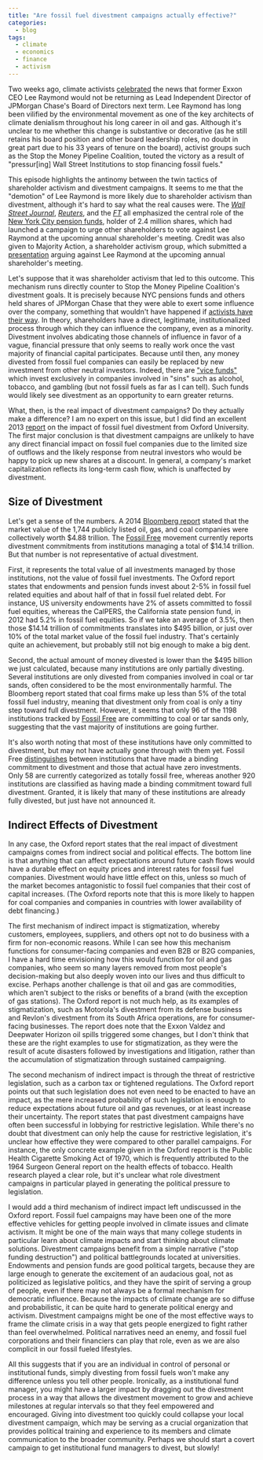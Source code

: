 ```yaml
---
title: "Are fossil fuel divestment campaigns actually effective?"
categories:
  - blog
tags:
  - climate
  - economics
  - finance
  - activism
---
```


Two weeks ago, climate activists [celebrated][stopmoney] the news that former
Exxon CEO Lee Raymond would not be returning as Lead Independent Director of
JPMorgan Chase's Board of Directors next term. Lee Raymond has long been vilified by
the environmental movement as one of the key architects of climate denialism
throughout his long career in oil and gas. Although it's unclear to me whether
this change is substantive or decorative (as he still retains his board position
and other board leadership roles, no doubt in great part due to his 33 years of
tenure on the board), activist groups such as the Stop the Money Pipeline
Coalition, touted the victory as a result of "pressur[ing] Wall Street
Institutions to stop financing fossil fuels."

[stopmoney]: https://stopthemoneypipeline.com/raymond-gets-demoted/

This episode highlights the antinomy between the twin tactics of
shareholder activism and divestment campaigns. It seems to me that the
"demotion" of Lee Raymond is more likely due to shareholder activism than
divestment, although it's hard to say what the real causes were. The [_Wall Street
Journal_][wsj], [_Reuters_][reuters], and the [_FT_][ft] all emphasized the
central role of the [New York City pension funds][nyc], holder of 2.4 million
shares, which had launched a campaign to urge other shareholders to vote
against Lee Raymond at the upcoming annual shareholder's meeting. Credit was
also given to Majority Action, a shareholder activism group, which submitted a
[presentation][ma] arguing against Lee Raymond at the upcoming annual
shareholder's meeting.

[nyc]: https://comptroller.nyc.gov/newsroom/comptroller-stringer-and-pension-fund-trustees-launch-vote-no-campaign-against-lee-raymond-at-jpmorgan/
[wsj]: https://www.wsj.com/articles/new-york-city-pension-funds-urge-jpmorgan-shareholders-to-oust-lee-raymond-11587591444
[reuters]: https://www.reuters.com/article/us-jpmorgan-climate-idUSKBN22E00P
[ft]: https://www.ft.com/content/843205f9-6785-4b79-b4be-f1d114b5e826
[ma]: https://www.sec.gov/Archives/edgar/data/19617/000138713120003979/mja-px14a6g_041720.htm

Let's suppose that it was shareholder activism that led to this outcome. This
mechanism runs directly counter to Stop the Money Pipeline Coalition's
divestment goals. It is precisely because NYC pensions funds and others held
shares of JPMorgan Chase that they were able to exert some influence over the
company, something that wouldn't have happened if [activists have their
way][youth]. In theory, shareholders have a direct, legitimate,
institutionalized process through which they can influence the company, even
as a minority. Divestment involves abdicating those channels of influence in
favor of a vague, financial pressure that only seems to really work once the
vast majority of financial capital participates. Because until then, any
money divested from fossil fuel companies can easily be replaced by new
investment from other neutral investors. Indeed, there are ["vice
funds"][vice] which invest exclusively in companies involved in "sins" such
as alcohol, tobacco, and gambling (but not fossil fuels as far as I can
tell). Such funds would likely see divestment as an opportunity to earn
greater returns.

[youth]: https://insideclimatenews.org/news/14052020/divestment-new-york-pension-plans-fossil-fuels
[vice]: https://en.wikipedia.org/wiki/Vitium_Global_Fund

What, then, is the real impact of divestment campaigns? Do they actually make a
difference? I am no expert on this issue, but I did find an excellent 2013 [report] on
the impact of fossil fuel divestment from Oxford University. The first major
conclusion is that divestment campaigns are unlikely to have any direct
financial impact on fossil fuel companies due to the limited size of outflows
and the likely response from neutral investors who would be happy to pick up new
shares at a discount. In general, a company's market capitalization reflects its
long-term cash flow, which is unaffected by divestment.

[report]: https://ora.ox.ac.uk/objects/uuid:f04181bc-8c4f-4cc1-8f01-cafce57975ae/download_file?file_format=pdf&safe_filename=2013.10.08_SA_in_FF_Div_Campaign.pdf&type_of_work=Report

## Size of Divestment

Let's get a sense of the numbers. A 2014 [Bloomberg report] stated that the
market value of the 1,744 publicly listed oil, gas, and coal companies were
collectively worth $4.88 trillion. The [Fossil Free] movement currently reports
divestment commitments from institutions managing a total of $14.14 trillion.
But that number is not representative of actual divestment.

First, it represents the total value of all investments managed by those
institutions, not the value of fossil fuel investments. The Oxford report
states that endowments and pension funds invest about 2-5% in fossil fuel
related equities and about half of that in fossil fuel related debt. For
instance, US university endowments have 2% of assets committed to fossil fuel
equities, whereas the CalPERS, the California state pension fund, in 2012 had
5.2% in fossil fuel equities. So if we take an average of 3.5%, then those
$14.14 trillion of commitments translates into $495 billion, or just over 10%
of the total market value of the fossil fuel industry. That's certainly quite an
achievement, but probably still not big enough to make a big dent.

Second, the actual amount of money divested is lower than the $495 billion we
just calculated, because many institutions are only partially divesting. Several
institutions are only divested from companies involved in coal or tar sands, often considered to be the
most environmentally harmful. The Bloomberg report stated that coal firms make
up less than 5% of the total fossil fuel industry, meaning that divestment only
from coal is only a tiny step toward full divestment. However, it seems that
only 96 of the 1198 institutions tracked by [Fossil Free] are committing to
coal or tar sands only, suggesting that the vast majority of institutions are going further.

[Fossil Free]: https://gofossilfree.org/divestment/commitments/

It's also worth noting that most of these institutions have only committed to
divestment, but may not have actually gone through with them yet. Fossil Free
[distinguishes] between institutions that have made a binding commitment to
divestment and those that actual have zero investments. Only 58 are currently
categorized as totally fossil free, whereas another 920 institutions are
classified as having made a binding commitment toward full divestment. Granted,
it is likely that many of these institutions are already fully divested, but
just have not announced it.

[distinguishes]: https://gofossilfree.org/divestment-commitments-classifications/
[Bloomberg report]: https://data.bloomberglp.com/bnef/sites/4/2014/08/BNEF_DOC_2014-08-25-Fossil-Fuel-Divestment.pdf

## Indirect Effects of Divestment

In any case, the Oxford report states that the real impact of divestment
campaigns comes from indirect social and political effects. The bottom line is
that anything that can affect expectations around future cash flows would have a
durable effect on equity prices and interest rates for fossil fuel companies.
Divestment would have little effect on this, unless so much of the market
becomes antagonistic to fossil fuel companies that their cost of capital
increases. (The Oxford reports note that this is more likely to happen for
coal companies and companies in countries with lower availability of debt
financing.)

The first mechanism of indirect impact is stigmatization, whereby customers,
employees, suppliers, and others opt not to do business with a firm for
non-economic reasons. While I can see how this mechanism functions for
consumer-facing companies and even B2B or B2G companies, I have a hard time
envisioning how this would function for oil and gas companies, who seem so
many layers removed from most people's decision-making but also deeply woven into
our lives and thus difficult to excise. Perhaps another challenge is that oil
and gas are commodities, which aren't subject to the risks or benefits of a
brand (with the exception of gas stations). The Oxford report is not
much help, as its examples of stigmatization, such as Motorola's divestment from
its defense business and Revlon's divestment from its South Africa operations,
are for consumer-facing businesses. The report does note that the Exxon Valdez
and Deepwater Horizon oil spills triggered some changes, but I don't think that
these are the right examples to use for stigmatization, as they were the result
of acute disasters followed by investigations and litigation, rather than the
accumulation of stigmatization through sustained campaigning.

The second mechanism of indirect impact is through the threat of restrictive
legislation, such as a carbon tax or tightened regulations. The Oxford report
points out that such legislation does not even need to be enacted to have an
impact, as the mere increased probability of such legislation is enough to
reduce expectations about future oil and gas revenues, or at least increase
their uncertainty. The report states that past divestment campaigns have
often been successful in lobbying for restrictive legislation. While there's no
doubt that divestment can only help the cause for restrictive legislation, it's
unclear how effective they were compared to other parallel campaigns. For
instance, the only concrete example given in the Oxford report is
the Public Health Cigarette Smoking Act of 1970, which is frequently attributed
to the 1964 Surgeon General report on the health effects of tobacco. Health
research played a clear role, but it's unclear what role divestment campaigns
in particular played in generating the political pressure to legislation.

I would add a third mechanism of indirect impact left undiscussed in the Oxford
report. Fossil fuel campaigns may have been one of the more effective
vehicles for getting people involved in climate issues and climate activism. It
might be one of the main ways that many college students in particular learn
about climate impacts and start thinking about climate solutions. Divestment
campaigns benefit from a simple narrative ("stop funding destruction") and
political battlegrounds located at universities. Endowments and
pension funds are good political targets, because they are large enough to
generate the excitement of an audacious goal, not as politicized as
legislative politics, and they have the spirit of serving a group of
people, even if there may not always be a formal mechanism for democratic
influence. Because the impacts of climate change are so diffuse and
probabilistic, it can be quite hard to generate political energy and activism.
Divestment campaigns might be one of the most effective ways to frame the
climate crisis in a way that gets people energized to fight rather than feel
overwhelmed. Political narratives need an enemy, and fossil fuel corporations
and their financiers can play that role, even as we are also complicit in our
fossil fueled lifestyles.

All this suggests that if you are an individual in control of
personal or institutional funds, simply divesting from fossil fuels
won't make any difference unless you tell other people. Ironically, as a
institutional fund manager, you might have a larger impact by dragging out the
divestment process in a way that allows the divestment movement to grow and
achieve milestones at regular intervals so that they feel empowered and
encouraged. Giving into divestment too quickly could collapse your local
divestment campaign, which may be serving as a crucial organization that
provides political training and experience to its members and climate
communication to the broader community. Perhaps we should start a covert
campaign to get institutional fund managers to divest, but slowly!